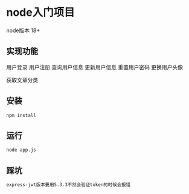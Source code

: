 # node入门项目

node版本 18+

## 实现功能

用户登录
用户注册
查询用户信息
更新用户信息
重置用户密码
更换用户头像

获取文章分类


## 安装

```sh
npm install
```


## 运行

```sh
node app.js
```

## 踩坑

```sh
express-jwt版本要用5.3.3不然会验证token的时候会报错
```

